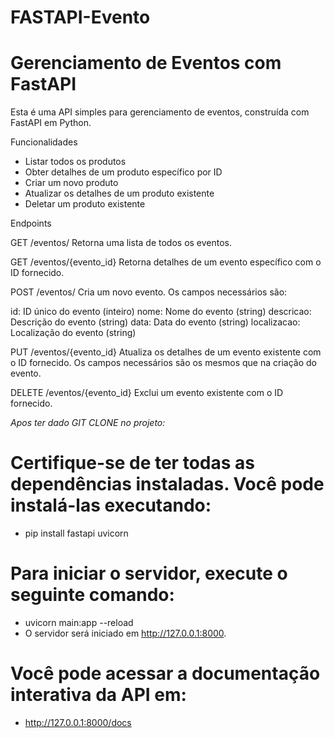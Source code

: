 # FASTAPI-Evento

# Gerenciamento de Eventos com FastAPI
Esta é uma API simples para gerenciamento de eventos, construída com FastAPI em Python.

Funcionalidades

- Listar todos os produtos
- Obter detalhes de um produto específico por ID
- Criar um novo produto
- Atualizar os detalhes de um produto existente
- Deletar um produto existente

Endpoints

GET /eventos/
Retorna uma lista de todos os eventos.

GET /eventos/{evento_id}
Retorna detalhes de um evento específico com o ID fornecido.

POST /eventos/
Cria um novo evento. Os campos necessários são:

id: ID único do evento (inteiro)
nome: Nome do evento (string)
descricao: Descrição do evento (string)
data: Data do evento (string)
localizacao: Localização do evento (string)

PUT /eventos/{evento_id}
Atualiza os detalhes de um evento existente com o ID fornecido. Os campos necessários são os mesmos que na criação do evento.

DELETE /eventos/{evento_id}
Exclui um evento existente com o ID fornecido.

*Apos ter dado GIT CLONE no projeto:*

# Certifique-se de ter todas as dependências instaladas. Você pode instalá-las executando:
- pip install fastapi uvicorn

# Para iniciar o servidor, execute o seguinte comando:
- uvicorn main:app --reload
- O servidor será iniciado em http://127.0.0.1:8000.

# Você pode acessar a documentação interativa da API em:
- http://127.0.0.1:8000/docs
